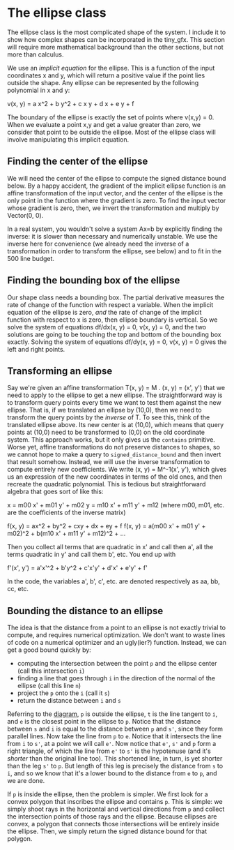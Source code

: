 # The ellipse class

The ellipse class is the most complicated shape of the system. I
include it to show how complex shapes can be incorporated in the
tiny_gfx. This section will require more mathematical background than
the other sections, but not more than calculus.

We use an *implicit equation* for the ellipse. This is a function of
the input coordinates x and y, which will return a positive value if
the point lies outside the shape. Any ellipse can be represented by
the following polynomial in x and y:

v(x, y) = a x^2 + b y^2 + c x y + d x + e y + f

The boundary of the ellipse is exactly the set of points where v(x,y)
= 0. When we evaluate a point x,y and get a value greater than zero,
we consider that point to be outside the ellipse. Most of the ellipse
class will involve manipulating this implicit equation.


## Finding the center of the ellipse

We will need the center of the ellipse to compute the signed distance
bound below. By a happy accident, the gradient of the implicit ellipse
function is an affine transformation of the input vector, and the
center of the ellipse is the only point in the function where the
gradient is zero. To find the input vector whose gradient is zero,
then, we invert the transformation and multiply by Vector(0, 0).

In a real system, you wouldn't solve a system Ax=b by explicitly
finding the inverse: it is slower than necessary and numerically
unstable. We use the inverse here for convenience (we already need the
inverse of a transformation in order to transform the ellipse, see
below) and to fit in the 500 line budget.


## Finding the bounding box of the ellipse

Our shape class needs a bounding box. The partial derivative measures
the rate of change of the function with respect a variable.  When the
implicit equation of the ellipse is zero, *and* the rate of change of
the implicit function with respect to x is zero, then ellipse boundary
is vertical. So we solve the system of equations df/dx(x, y) = 0, v(x,
y) = 0, and the two solutions are going to be touching the top and
bottom of the bounding box exactly. Solving the system of equations
df/dy(x, y) = 0, v(x, y) = 0 gives the left and right points.


## Transforming an ellipse

Say we're given an affine transformation T(x, y) = M . (x, y) = (x',
y') that we need to apply to the ellipse to get a new ellipse. The
straightforward way is to transform query points every time we want to
test them against the new ellipse. That is, if we translated an
ellipse by (10,0), then we need to transform the query points by the
*inverse* of T. To see this, think of the translated ellipse
above. Its new center is at (10,0), which means that query points at
(10,0) need to be transformed to (0,0) on the old coordinate
system. This approach works, but it only gives us the `contains`
primitive. Worse yet, affine transformations do not preserve distances
to shapes, so we cannot hope to make a query to
`signed_distance_bound` and then invert that result somehow. Instead,
we will use the inverse transformation to compute entirely new
coefficients. We write (x, y) = M^-1(x', y'), which gives us an
expression of the new coordinates in terms of the old ones, and then
recreate the quadratic polynomial. This is tedious but
straightforward algebra that goes sort of like this:

x = m00 x' + m01 y' + m02
y = m10 x' + m11 y' + m12
(where m00, m01, etc. are the coefficients of the inverse matrix)

f(x, y) = ax^2 + by^2 + cxy + dx + ey + f
f(x, y) = a(m00 x' + m01 y' + m02)^2 + b(m10 x' + m11 y' + m12)^2
        + ...

Then you collect all terms that are quadratic in x' and call then a',
all the terms quadratic in y' and call them b', etc. You end up with

f'(x', y') = a'x'^2 + b'y^2 + c'x'y' + d'x' + e'y' + f'

In the code, the variables a', b', c', etc. are denoted respectively
as aa, bb, cc, etc.

## Bounding the distance to an ellipse

The idea is that the distance from a point to an ellipse is not
exactly trivial to compute, and requires numerical optimization. We
don't want to waste lines of code on a numerical optimizer and an
ugly(ier?) function. Instead, we can get a good bound quickly by:

* computing the intersection between the point `p` and the ellipse
center (call this intersection `i`)
* finding a line that goes through `i` in the direction of the normal
 of the ellipse (call this line `n`)
* project the `p` onto the `i` (call it `s`)
* return the distance between `i` and `s`

Referring to the [diagram](../doc/ellipse_1.svg), `p` is outside the ellipse,
`t` is the line tangent to `i`, and `e` is the closest point in the
ellipse to `p`. Notice that the distance between `s` and `i` is equal
to the distance between `p` and `s'`, since they form parallel
lines. Now take the line from `p` to `e`. Notice that it intersects
the line from `i` to `s'`, at a point we will call `e'`. Now notice
that `e'`, `s'` and `p` form a right triangle, of which the line from
`e'` to `s'` is the hypotenuse (and it's *shorter* than the original
line too). This shortened line, in turn, is yet shorter than the leg
`s'` to `p`. But length of this leg is precisely the distance from `s`
to `i`, and so we know that it's a lower bound to the distance from
`e` to `p`, and we are done.

If `p` is inside the ellipse, then the problem is simpler. We first
look for a convex polygon that inscribes the ellipse and contains
`p`. This is simple: we simply shoot rays in the horizontal and
vertical directions from `p` and collect the intersection points of
those rays and the ellipse. Because ellipses are convex, a polygon
that connects those intersections will be entirely inside the
ellipse. Then, we simply return the signed distance bound for
that polygon.
